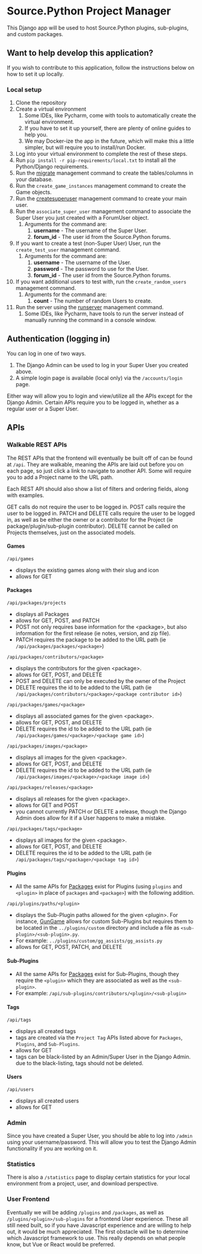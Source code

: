 # Source.Python Project Manager

This Django app will be used to host Source.Python plugins, sub-plugins, and custom packages.

## Want to help develop this application?

If you wish to contribute to this application, follow the instructions below on how to set it up locally.

### Local setup
1. Clone the repository
2. Create a virtual environment
   1. Some IDEs, like Pycharm, come with tools to automatically create the virtual environment.
   2. If you have to set it up yourself, there are plenty of online guides to help you.
   3. We may Docker-ize the app in the future, which will make this a little simpler, but will require you to install/run Docker.
3. Log into your virtual environment to complete the rest of these steps.
4. Run `pip install -r pip-requirements/local.txt` to install all the Python/Django requirements.
5. Run the [migrate](https://docs.djangoproject.com/en/dev/ref/django-admin/#migrate) management command to create the tables/columns in your database.
6. Run the `create_game_instances` management command to create the Game objects.
7. Run the [createsuperuser](https://docs.djangoproject.com/en/dev/ref/django-admin/#createsuperuser) management command to create your main user.
8. Run the `associate_super_user` management command to associate the Super User you just created with a ForumUser object.
   1. Arguments for the command are:
      1. **username** - The username of the Super User.
      2. **forum_id** - The user id from the Source.Python forums.
9. If you want to create a test (non-Super User) User, run the `create_test_user` management command.
   1. Arguments for the command are:
      1. **username** - The username of the User.
      2. **password** - The password to use for the User.
      3. **forum_id** - The user id from the Source.Python forums.
10. If you want additional users to test with, run the `create_random_users` management command.
    1. Arguments for the command are:
       1. **count** - The number of random Users to create.
11. Run the server using the [runserver](https://docs.djangoproject.com/en/dev/ref/django-admin/#runserver) management command.
    1. Some IDEs, like Pycharm, have tools to run the server instead of manually running the command in a console window.

## Authentication (logging in)
You can log in one of two ways.

1. The Django Admin can be used to log in your Super User you created above.
2. A simple login page is available (local only) via the `/accounts/login` page.

Either way will allow you to login and view/utilize all the APIs except for the Django Admin. Certain APIs require you to be logged in, whether as a regular user or a Super User.

## APIs
### Walkable REST APIs
The REST APIs that the frontend will eventually be built off of can be found at `/api`. They are walkable, meaning the APIs are laid out before you on each page, so just click a link to navigate to another API. Some will require you to add a Project name to the URL path.

Each REST API should also show a list of filters and ordering fields, along with examples.

GET calls do not require the user to be logged in.
POST calls require the user to be logged in.
PATCH and DELETE calls require the user to be logged in, as well as be either the owner or a contributor for the Project (ie package/plugin/sub-plugin contributor).
DELETE cannot be called on Projects themselves, just on the associated models.

#### Games
`/api/games`
* displays the existing games along with their slug and icon
* allows for GET

#### Packages
`/api/packages/projects`
* displays all Packages
* allows for GET, POST, and PATCH
* POST not only requires base information for the &lt;package&gt;, but also information for the first release (ie notes, version, and zip file).
* PATCH requires the package to be added to the URL path (ie `/api/packages/packages/<package>`)

`/api/packages/contributors/<package>`
* displays the contributors for the given &lt;package&gt;.
* allows for GET, POST, and DELETE
* POST and DELETE can only be executed by the owner of the Project
* DELETE requires the id to be added to the URL path (ie `/api/packages/contributors/<package>/<package contributor id>`)

`/api/packages/games/<package>`
* displays all associated games for the given &lt;package&gt;.
* allows for GET, POST, and DELETE
* DELETE requires the id to be added to the URL path (ie `/api/packages/games/<package>/<package game id>`)

`/api/packages/images/<package>`
* displays all images for the given &lt;package&gt;.
* allows for GET, POST, and DELETE
* DELETE requires the id to be added to the URL path (ie `/api/packages/images/<package>/<package image id>`)

`/api/packages/releases/<package>`
* displays all releases for the given &lt;package&gt;.
* allows for GET and POST
* you cannot currently PATCH or DELETE a release, though the Django Admin does allow for it if a User happens to make a mistake.

`/api/packages/tags/<package>`
* displays all images for the given &lt;package&gt;.
* allows for GET, POST, and DELETE
* DELETE requires the id to be added to the URL path (ie `/api/packages/tags/<package>/<package tag id>`)

#### Plugins
* All the same APIs for [Packages](#packages) exist for Plugins (using `plugins` and `<plugin>` in place of `packages` and `<package>`) with the following addition.

`/api/plugins/paths/<plugin>`
* displays the Sub-Plugin paths allowed for the given &lt;plugin&gt;. For instance, [GunGame](https://github.com/GunGame-Dev-Team/GunGame-SP) allows for custom Sub-Plugins but requires them to be located in the `../plugins/custom` directory and include a file as `<sub-plugin>/<sub-plugin>.py`.
* For example: `../plugins/custom/gg_assists/gg_assists.py`
* allows for GET, POST, PATCH, and DELETE

#### Sub-Plugins
* All the same APIs for [Packages](#packages) exist for Sub-Plugins, though they require the `<plugin>` which they are associated as well as the `<sub-plugin>`.
* For example: `/api/sub-plugins/contributors/<plugin>/<sub-plugin>`

#### Tags
`/api/tags`
* displays all created tags
* tags are created via the `Project Tag` APIs listed above for `Packages`, `Plugins`, and `Sub-Plugins`.
* allows for GET
* tags can be black-listed by an Admin/Super User in the Django Admin. due to the black-listing, tags should not be deleted.

#### Users
  `/api/users`
* displays all created users
* allows for GET

### Admin
Since you have created a Super User, you should be able to log into `/admin` using your username/password. This will allow you to test the Django Admin functionality if you are working on it.

### Statistics
There is also a `/statistics` page to display certain statistics for your local environment from a project, user, and download perspective.

### User Frontend
Eventually we will be adding `/plugins` and `/packages`, as well as `/plugins/<plugin>/sub-plugins` for a frontend User experience. These all still need built, so if you have Javascript experience and are willing to help out, it would be much appreciated. The first obstacle will be to determine which Javascript framework to use. This really depends on what people know, but Vue or React would be preferred.
